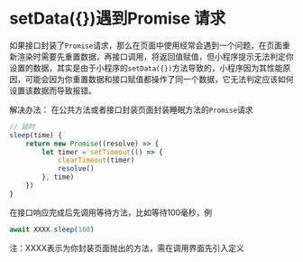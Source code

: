 <!--
 * @Author: kendrick任
 * @Date: 2020-12-18 09:59:15
 * @LastEditTime: 2020-12-25 13:13:30
 * @Description: 版本申明
 * @FilePath: \gitbook\wxapp\CommonQuestion\PromiseRequest.md
 * @
-->
# setData({})遇到Promise 请求

如果接口封装了```Promise```请求，那么在页面中使用经常会遇到一个问题，在页面重新渲染时需要先重置数据，再接口调用，将返回值赋值，但小程序提示无法判定你设置的数据，其实是由于小程序的```setData({})```方法导致的，小程序因为其性能原因，可能会因为你重置数据和接口赋值都操作了同一个数据，它无法判定应该如何设置该数据而导致报错。

解决办法：
在公共方法或者接口封装页面封装睡眠方法的```Promise```请求
```javascript
// 延时
sleep(time) {
	return new Promise((resolve) => {
		let timer = setTimeout(() => {
			clearTimeout(timer)
			resolve()
		}, time)
	})
}
```
在接口响应完成后先调用等待方法，比如等待100毫秒，例
```javascript
await XXXX.sleep(100)
```
注：XXXX表示为你封装页面抛出的方法，需在调用界面先引入定义